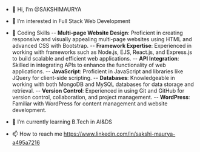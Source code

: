 - 👋 Hi, I’m @SAKSHIMAURYA
- 👀 I’m interested in Full Stack Web Development
-  🚀 Coding Skills
 -- **Multi-page Website Design**: Proficient in creating responsive and visually appealing multi-page websites using HTML and advanced CSS with Bootstrap.
 -- **Framework Expertise**: Experienced in working with frameworks such as Node.js, EJS, React.js, and Express.js to build scalable and efficient web applications.
 -- **API Integration**: Skilled in integrating APIs to enhance the functionality of web applications.
 -- **JavaScript**: Proficient in JavaScript and libraries like JQuery for client-side scripting.
 -- **Databases**: Knowledgeable in working with both MongoDB and MySQL databases for data storage and retrieval.
 -- **Version Control**: Experienced in using Git and GitHub for version control, collaboration, and project management.
 -- **WordPress**: Familiar with WordPress for content management and website development.


- 🌱 I’m currently learning B.Tech in AI&DS
- 📫 How to reach me 
     https://www.linkedin.com/in/sakshi-maurya-a495a7216

<!---
SAKSHI3MAURYA/SAKSHI3MAURYA is a ✨ special ✨ repository because its `README.md` (this file) appears on your GitHub profile.
You can click the Preview link to take a look at your changes.
--->
